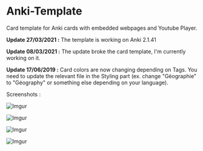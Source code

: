 # Anki-Template
Card template for Anki cards with embedded webpages and Youtube Player.

**Update 27/03/2021 :** The template is working on Anki 2.1.41

**Update 08/03/2021 :** The update broke the card template, I'm currently working on it.

**Update 17/06/2019 :** Card colors are now changing depending on Tags. You need to update the relevant file in the Styling part (ex. change "Géographie" to "Géography" or something else depending on your language). 

Screenshots : 

![Imgur](https://i.imgur.com/dvRQZHn.png)

![Imgur](https://i.imgur.com/SWa9kKD.png)

![Imgur](https://i.imgur.com/2f2E4Jl.png)

![Imgur](https://i.imgur.com/tFAEXoU.png)

